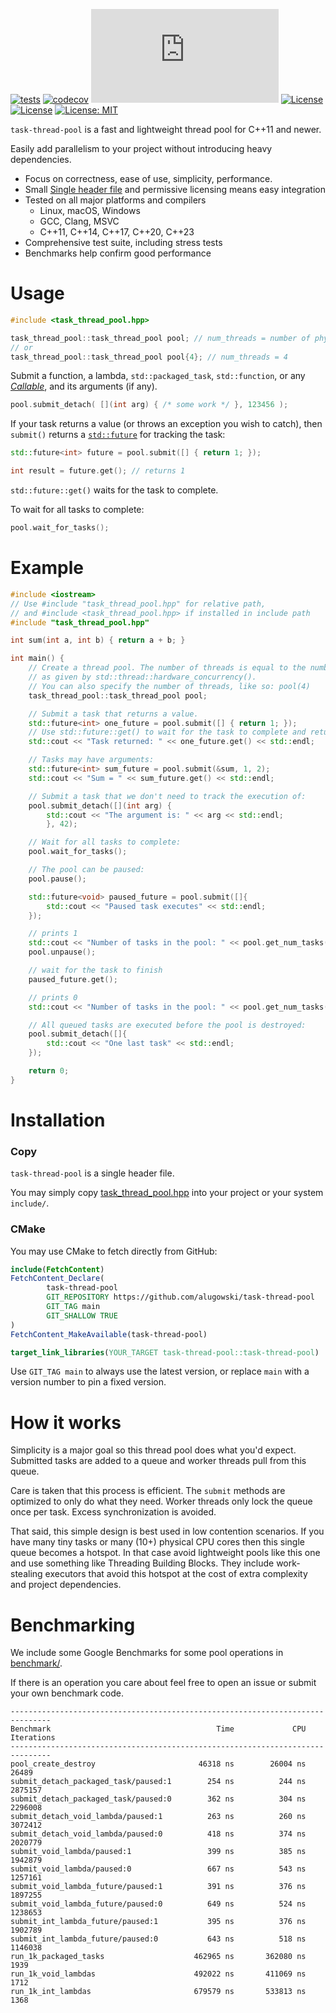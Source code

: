 [![tests](https://github.com/alugowski/task-thread-pool/actions/workflows/tests.yml/badge.svg)](https://github.com/alugowski/task-thread-pool/actions/workflows/tests.yml)
[![codecov](https://codecov.io/gh/alugowski/task-thread-pool/branch/main/graph/badge.svg?token=M9J4azRYyI)](https://codecov.io/gh/alugowski/task-thread-pool)
![File size in bytes](https://img.shields.io/github/size/alugowski/task-thread-pool/include/task_thread_pool.hpp)
[![License](https://img.shields.io/badge/License-BSD_2--Clause-orange.svg)](https://opensource.org/licenses/BSD-2-Clause)
[![License](https://img.shields.io/badge/License-Boost_1.0-lightblue.svg)](https://www.boost.org/LICENSE_1_0.txt)
[![License: MIT](https://img.shields.io/badge/License-MIT-yellow.svg)](https://opensource.org/licenses/MIT)

`task-thread-pool` is a fast and lightweight thread pool for C++11 and newer.

Easily add parallelism to your project without introducing heavy dependencies.

* Focus on correctness, ease of use, simplicity, performance.
* Small [Single header file](https://raw.githubusercontent.com/alugowski/task-thread-pool/main/include/task_thread_pool.hpp) and permissive licensing means easy integration
* Tested on all major platforms and compilers
  * Linux, macOS, Windows
  * GCC, Clang, MSVC
  * C++11, C++14, C++17, C++20, C++23
* Comprehensive test suite, including stress tests
* Benchmarks help confirm good performance

# Usage

```c++
#include <task_thread_pool.hpp>
```

```c++
task_thread_pool::task_thread_pool pool; // num_threads = number of physical cores
// or
task_thread_pool::task_thread_pool pool{4}; // num_threads = 4
```

Submit a function, a lambda, `std::packaged_task`, `std::function`, or any [*Callable*](https://en.cppreference.com/w/cpp/named_req/Callable), and its arguments (if any).
```c++
pool.submit_detach( [](int arg) { /* some work */ }, 123456 );
```

If your task returns a value (or throws an exception you wish to catch), then `submit()` returns a [`std::future`](https://en.cppreference.com/w/cpp/thread/future)
for tracking the task:

```c++
std::future<int> future = pool.submit([] { return 1; });

int result = future.get(); // returns 1
```
`std::future::get()` waits for the task to complete.

To wait for all tasks to complete:
```c++
pool.wait_for_tasks();
```

# Example

```c++
#include <iostream>
// Use #include "task_thread_pool.hpp" for relative path,
// and #include <task_thread_pool.hpp> if installed in include path
#include "task_thread_pool.hpp"

int sum(int a, int b) { return a + b; }

int main() {
    // Create a thread pool. The number of threads is equal to the number of cores in the system,
    // as given by std::thread::hardware_concurrency().
    // You can also specify the number of threads, like so: pool(4)
    task_thread_pool::task_thread_pool pool;

    // Submit a task that returns a value.
    std::future<int> one_future = pool.submit([] { return 1; });
    // Use std::future::get() to wait for the task to complete and return the value.
    std::cout << "Task returned: " << one_future.get() << std::endl;

    // Tasks may have arguments:
    std::future<int> sum_future = pool.submit(&sum, 1, 2);
    std::cout << "Sum = " << sum_future.get() << std::endl;

    // Submit a task that we don't need to track the execution of:
    pool.submit_detach([](int arg) {
        std::cout << "The argument is: " << arg << std::endl;
        }, 42);

    // Wait for all tasks to complete:
    pool.wait_for_tasks();

    // The pool can be paused:
    pool.pause();

    std::future<void> paused_future = pool.submit([]{
        std::cout << "Paused task executes" << std::endl;
    });

    // prints 1
    std::cout << "Number of tasks in the pool: " << pool.get_num_tasks() << std::endl;
    pool.unpause();

    // wait for the task to finish
    paused_future.get();

    // prints 0
    std::cout << "Number of tasks in the pool: " << pool.get_num_tasks() << std::endl;

    // All queued tasks are executed before the pool is destroyed:
    pool.submit_detach([]{
        std::cout << "One last task" << std::endl;
    });

    return 0;
}
```


# Installation


### Copy
`task-thread-pool` is a single header file.

You may simply copy [task_thread_pool.hpp](https://raw.githubusercontent.com/alugowski/task-thread-pool/main/include/task_thread_pool.hpp) into your project or your system `include/`.

### CMake

You may use CMake to fetch directly from GitHub:
```cmake
include(FetchContent)
FetchContent_Declare(
        task-thread-pool
        GIT_REPOSITORY https://github.com/alugowski/task-thread-pool
        GIT_TAG main
        GIT_SHALLOW TRUE
)
FetchContent_MakeAvailable(task-thread-pool)

target_link_libraries(YOUR_TARGET task-thread-pool::task-thread-pool)
```

Use `GIT_TAG main` to always use the latest version, or replace `main` with a version number to pin a fixed version.


# How it works

Simplicity is a major goal so this thread pool does what you'd expect. Submitted tasks are added to a queue
and worker threads pull from this queue.

Care is taken that this process is efficient. The `submit` methods are optimized to only do what they need. Worker threads only lock the queue once per task. Excess synchronization is avoided.

That said, this simple design is best used in low contention scenarios. If you have many tiny tasks or many (10+) physical CPU cores then this single queue becomes a hotspot. In that case avoid lightweight pools like this one and use something like Threading Building Blocks. They include work-stealing executors that avoid this hotspot at the cost of extra complexity and project dependencies.

# Benchmarking

We include some Google Benchmarks for some pool operations in [benchmark/](benchmark).

If there is an operation you care about feel free to open an issue or submit your own benchmark code.

```
-------------------------------------------------------------------------------
Benchmark                                     Time             CPU   Iterations
-------------------------------------------------------------------------------
pool_create_destroy                       46318 ns        26004 ns        26489
submit_detach_packaged_task/paused:1        254 ns          244 ns      2875157
submit_detach_packaged_task/paused:0        362 ns          304 ns      2296008
submit_detach_void_lambda/paused:1          263 ns          260 ns      3072412
submit_detach_void_lambda/paused:0          418 ns          374 ns      2020779
submit_void_lambda/paused:1                 399 ns          385 ns      1942879
submit_void_lambda/paused:0                 667 ns          543 ns      1257161
submit_void_lambda_future/paused:1          391 ns          376 ns      1897255
submit_void_lambda_future/paused:0          649 ns          524 ns      1238653
submit_int_lambda_future/paused:1           395 ns          376 ns      1902789
submit_int_lambda_future/paused:0           643 ns          518 ns      1146038
run_1k_packaged_tasks                    462965 ns       362080 ns         1939
run_1k_void_lambdas                      492022 ns       411069 ns         1712
run_1k_int_lambdas                       679579 ns       533813 ns         1368
```